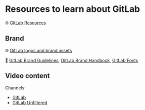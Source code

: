 # Resources to learn about GitLab

🌐 [GitLab Resources](https://about.gitlab.com/resources/)

## Brand

🌐 [GitLab logos and brand assets](https://about.gitlab.com/press/press-kit/)

📝 [GitLab Brand Guidelines](https://design.gitlab.com/brand-overview/introduction),
[GitLab Brand Handbook](https://handbook.gitlab.com/handbook/marketing/brand-and-product-marketing/brand/),
[GitLab Fonts](https://gitlab-org.gitlab.io/frontend/fonts/)

## Video content

Channels:

* [GitLab](https://www.youtube.com/gitlab)
* [GitLab Unfiltered](https://www.youtube.com/@GitLabUnfiltered)
